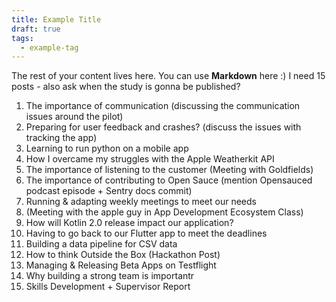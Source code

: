 ```yaml
---
title: Example Title
draft: true
tags:
  - example-tag
---
```

 
The rest of your content lives here. You can use **Markdown** here :)
I need 15 posts - also ask when the study is gonna be published?


1. The importance of communication (discussing the communication issues around the pilot)
2. Preparing for user feedback and crashes? (discuss the issues with tracking the app)
3. Learning to run python on a mobile app 
4. How I overcame my struggles with the Apple Weatherkit API  
5. The importance of listening to the customer (Meeting with Goldfields)
6. The importance of contributing to Open Sauce (mention Opensauced podcast episode + Sentry docs commit)
7. Running & adapting weekly meetings to meet our needs 
8. (Meeting with the apple guy in App Development Ecosystem Class)
9. How will Kotlin 2.0 release impact our application? 
10. Having to go back to our Flutter app to meet the deadlines 
11. Building a data pipeline for CSV data 
12. How to think Outside the Box (Hackathon Post)
13. Managing & Releasing Beta Apps on Testflight 
14. Why building a strong team is importantr
15. Skills Development + Supervisor Report
